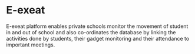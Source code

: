# E-exeat
E-exeat platform enables private schools monitor the movement of student in and out of school and also co-ordinates the database by linking the activities done by students, their gadget monitoring and their attendance to important meetings.
